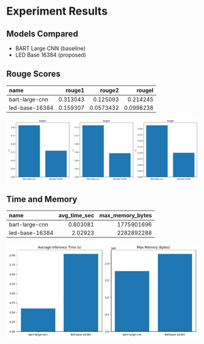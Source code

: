 # Experiment Results

## Models Compared
- BART Large CNN (baseline)
- LED Base 16384 (proposed)

## Rouge Scores
| name           |   rouge1 |    rouge2 |    rougel |
|:---------------|---------:|----------:|----------:|
| bart-large-cnn | 0.313043 | 0.125093  | 0.214245  |
| led-base-16384 | 0.159307 | 0.0573432 | 0.0998238 |

![ROUGE Comparison](figures/comparison_rouge.png)

## Time and Memory
| name           |   avg_time_sec |   max_memory_bytes |
|:---------------|---------------:|-------------------:|
| bart-large-cnn |       0.603081 |         1775901696 |
| led-base-16384 |       2.02923  |         2282892288 |

![Time and Memory](figures/time_memory.png)
